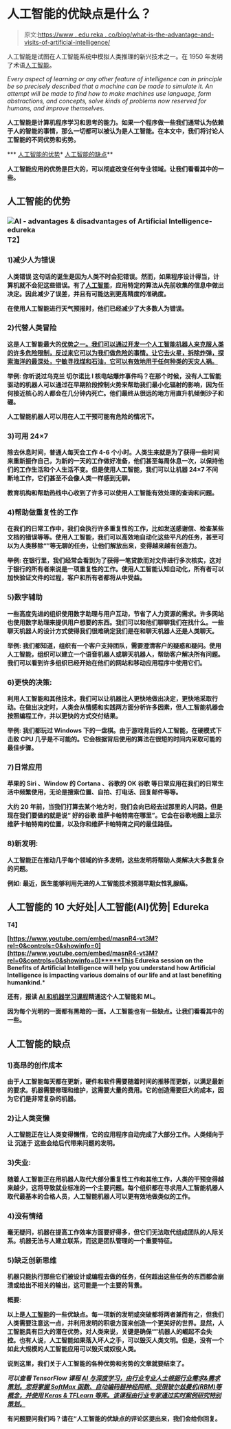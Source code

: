 # 人工智能的优缺点是什么？

> 原文:[https://www . edu reka . co/blog/what-is-the-advantage-and-visits-of-artificial-intelligence/](https://www.edureka.co/blog/what-are-the-advantages-and-disadvantages-of-artificial-intelligence/)

人工智能是试图在人工智能系统中模拟人类推理的新兴技术之一。在 1950 年发明了术语[人工智能](https://www.edureka.co/blog/artificial-intelligence-tutorial/)。

*Every aspect of learning or any other feature of intelligence can in principle be so precisely described that a machine can be made to simulate it. An attempt will be made to find how to make machines use language, form abstractions, and concepts, solve kinds of problems now reserved for humans, and improve themselves.*

**人工智能是计算机程序学习和思考的能力。如果一个程序做一些我们通常认为依赖于人的智能的事情，那么一切都可以被认为是人工智能。在本文中，我们将讨论人工智能的不同优势和劣势。**

***   [人工智能的优势](#advantagesofai)*   [人工智能的缺点](#disadvantagesofai)**

**人工智能应用的优势是巨大的，可以彻底改变任何专业领域。让我们看看其中的一些。**

## ****人工智能的优势****

### ****![AI - advantages & disadvantages of Artificial Intelligence- edureka](../Images/dfe74ed68681a6aa1a068da9ad553237.png)T2】****

### ****1)减少人为错误****

****人类错误** 这句话的诞生是因为人类不时会犯错误。然而，如果程序设计得当，计算机就不会犯这些错误。有了[人工智能](https://www.edureka.co/blog/artificial-intelligence-tutorial/)，应用特定的算法从先前收集的信息中做出决定。因此减少了误差，并且有可能达到更高精度的准确度。**

**在使用人工智能进行天气预报时，他们已经减少了大多数人为错误。**

### ****2)代替人类冒险****

**这是人工智能最大的[优势之一。我们可以通过开发一个人工智能机器人来克服人类的许多危险限制，反过来它可以为我们做危险的事情。让它去火星，拆除炸弹，探索海洋的最深处，宁敏寻找煤和石油，它可以有效地用于任何种类的天灾人祸。](https://www.edureka.co/blog/benefits-of-artificial-intelligence/)**

****举例:** 你听说过乌克兰 **切尔诺比** l 核电站爆炸事件吗？在那个时候，没有人工智能驱动的机器人可以通过在早期阶段控制火势来帮助我们最小化辐射的影响，因为任何接近核心的人都会在几分钟内死亡。他们最终从很远的地方用直升机倾倒沙子和硼。**

**人工智能机器人可以用在人工干预可能有危险的情况下。**

### ****3)可用 24×7****

**除去休息时间，普通人每天会工作 4-6 个小时。人类生来就是为了获得一些时间来重新振作自己，为新的一天的工作做好准备，他们甚至每周休息一次，以保持他们的工作生活和个人生活不变。但是使用人工智能，我们可以让机器 24×7 不间断地工作，它们甚至不会像人类一样感到无聊。**

**教育机构和帮助热线中心收到了许多可以使用人工智能有效处理的查询和问题。**

### **4)帮助做重复性的工作**

**在我们的日常工作中，我们会执行许多重复性的工作，比如发送感谢信、检查某些文档的错误等等。使用人工智能，我们可以高效地自动化这些平凡的任务，甚至可以为人类移除“”等无聊的任务，让他们解放出来，变得越来越有创造力。**

****举例:** 在银行里，我们经常会看到为了获得一笔贷款而对文件进行多次核实，这对于银行的所有者来说是一项重复性的工作。使用人工智能认知自动化，所有者可以加快验证文件的过程，客户和所有者都将从中受益。**

### ****5)数字辅助****

**一些高度先进的组织使用数字助理与用户互动，节省了人力资源的需求。许多网站也使用数字助理来提供用户想要的东西。我们可以和他们聊聊我们在找什么。一些聊天机器人的设计方式使得我们很难确定我们是在和聊天机器人还是人类聊天。**

****举例:** 我们都知道，组织有一个客户支持团队，需要澄清客户的疑惑和疑问。使用人工智能，组织可以建立一个语音机器人或聊天机器人，帮助客户解决所有问题。我们可以看到许多组织已经开始在他们的网站和移动应用程序中使用它们。**

### ****6)更快的决策:****

**利用人工智能和其他技术，我们可以让机器比人更快地做出决定，更快地采取行动。在做出决定时，人类会从情感和实践两方面分析许多因素，但人工智能机器会按照编程工作，并以更快的方式交付结果。**

****举例:** 我们都玩过 Windows 下的一盘棋。由于游戏背后的人工智能，在硬模式下击败 CPU 几乎是不可能的。它会根据背后使用的算法在很短的时间内采取可能的最佳步骤。**

### ****7)日常应用****

**苹果的 **Siri** 、Window 的 **Cortana** 、谷歌的 **OK 谷歌** 等日常应用在我们的日常生活中频繁使用，无论是搜索位置、自拍、打电话、回复邮件等等。**

**大约 20 年前，当我们打算去某个地方时，我们会向已经去过那里的人问路。但是现在我们要做的就是说“ **好的谷歌** 维萨卡帕特南在哪里”。它会在谷歌地图上显示维萨卡帕特南的位置，以及你和维萨卡帕特南之间的最佳路径。**

### **8)新发明:**

**人工智能正在推动几乎每个领域的许多发明，这些发明将帮助人类解决大多数复杂的问题。**

**例如: 最近，医生能够利用先进的人工智能技术预测早期女性乳腺癌。**

## ****人工智能的 10 大好处|人工智能(AI)优势| Edureka****

**T4】**

**[https://www.youtube.com/embed/masnR4-vt3M?rel=0&controls=0&showinfo=0](https://www.youtube.com/embed/masnR4-vt3M?rel=0&controls=0&showinfo=0)*****This Edureka session on the Benefits of Artificial Intelligence will help you understand how Artificial Intelligence is impacting various domains of our life and at last benefiting humankind.***

**还有，报读 [AI 和机器学习课程](https://www.edureka.co/executive-programs/machine-learning-and-ai)精通这个人工智能和 ML。**

**因为每个光明的一面都有黑暗的一面。人工智能也有一些缺点。让我们看看其中的一些。**

## ****人工智能的缺点****

### ****1)高昂的创作成本****

**由于人工智能每天都在更新，硬件和软件需要随着时间的推移而更新，以满足最新的要求。机器需要修理和维护，这需要大量的费用。它的创造需要巨大的成本，因为它们是非常复杂的机器。**

### ****2)让人类变懒****

**人工智能正在让人类变得懒惰，它的应用程序自动完成了大部分工作。人类倾向于让 **沉迷于** 这些会给后代带来问题的发明。**

### **3)失业:**

**随着人工智能正在用机器人取代大部分重复性工作和其他工作，人类的干预变得越来越少，这将导致就业标准的一个主要问题。每个组织都在寻求用人工智能机器人取代最基本的合格人员，人工智能机器人可以更有效地做类似的工作。**

### ****4)没有情绪****

**毫无疑问，机器在提高工作效率方面要好得多，但它们无法取代组成团队的人际关系。机器无法与人建立联系，而这是团队管理的一个重要特征。**

### ****5)缺乏创新思维****

**机器只能执行那些它们被设计或编程去做的任务，任何超出这些任务的东西都会崩溃或给出不相关的输出，这可能是一个主要的背景。**

****概要:****

**以上是[人工智能](https://www.edureka.co/blog/what-is-artificial-intelligence)的一些优缺点。每一项新的发明或突破都将两者兼而有之，但我们人类需要注意这一点，并利用发明的积极方面来创造一个更美好的世界。显然，人工智能具有巨大的潜在优势。对人类来说，关键是确保“”机器人的崛起不会失控。也有人说，人工智能如果落入坏人之手，可以毁灭人类文明。但是，没有一个如此大规模的人工智能应用可以毁灭或奴役人类。**

**说到这里，我们关于人工智能的各种优势和劣势的文章就要结束了。**

***可以查看 TensorFlow 课程  [**AI 与深度学习，由行业专业人士根据行业需求&需求策划。您将掌握 SoftMax 函数、自动编码器神经网络、受限玻尔兹曼机(RBM)等概念，并使用 Keras & TFLearn 等库。该课程由行业专家通过实时案例研究特别策划。**](https://www.edureka.co/ai-deep-learning-with-tensorflow)***

**有问题要问我们吗？请在“人工智能的优缺点的评论区提出来，我们会给你回复。**
